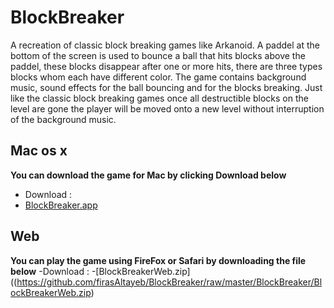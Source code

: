 # BlockBreaker
A recreation of classic block breaking games like Arkanoid. A paddel at the bottom of the screen is used
to bounce a ball that hits blocks above the paddel, these blocks disappear after one or more hits, there are three types
blocks whom each have different color. The game contains background music, sound effects for the ball bouncing and for the 
blocks breaking. Just like the classic block breaking games once all destructible blocks on the level are gone the player
will be moved onto a new level without interruption of the background music.

## Mac os x
**You can download the game for Mac by clicking Download below**

- Download :
 - [BlockBreaker.app](https://github.com/firasAltayeb/BlockBreaker/raw/master/BlockBreaker/BlockBreaker.app)
 
## Web 
**You can play the game using FireFox or Safari by downloading the file below** 
-Download :
-[BlockBreakerWeb.zip]((https://github.com/firasAltayeb/BlockBreaker/raw/master/BlockBreaker/BlockBreakerWeb.zip)


